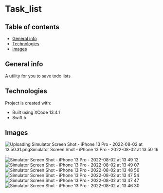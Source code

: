 # Task_list
## Table of contents
* [General info](#general-info)
* [Technologies](#technologies)
* [Images](#images)

## General info
A utility for you to save todo lists
	
## Technologies
Project is created with:
* Built using XCode 13.4.1 
* Swift 5

## Images
![Uploading Simulator Screen Shot - iPhone 13 Pro - 2022-08-02 at 13.50.31.png![Simulator Screen Shot - iPhone 13 Pro - 2022-08-02 at 13 50 16](https://user-images.githubusercontent.com/107868192/182334176-d9af66ef-1e04-4503-ac9b-56862adf70dd.png)
…]()![Simulator Screen Shot - iPhone 13 Pro - 2022-08-02 at 13 49 12](https://user-images.githubusercontent.com/107868192/182334196-e124ce14-6c34-4f8b-8a4d-c7d9946d7f33.png)
![Simulator Screen Shot - iPhone 13 Pro - 2022-08-02 at 13 49 07](https://user-images.githubusercontent.com/107868192/182334207-8d89accd-0c24-4073-8ca0-ce99fd02d44f.png)
![Simulator Screen Shot - iPhone 13 Pro - 2022-08-02 at 13 48 56](https://user-images.githubusercontent.com/107868192/182334339-cbbd64df-1a5c-4502-a24d-18660984a4b9.png)
![Simulator Screen Shot - iPhone 13 Pro - 2022-08-02 at 13 47 54](https://user-images.githubusercontent.com/107868192/182334404-06e2101f-7769-4fd1-825d-3736461aac63.png)
![Simulator Screen Shot - iPhone 13 Pro - 2022-08-02 at 13 47 47](https://user-images.githubusercontent.com/107868192/182334466-9e181a5c-16fb-414d-8d67-04ab24140af1.png)
![Simulator Screen Shot - iPhone 13 Pro - 2022-08-02 at 13 46 30](https://user-images.githubusercontent.com/107868192/182334548-12be430e-d5d4-45f3-93e0-9618fc572966.png)
